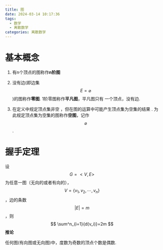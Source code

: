 ```yaml
---
title: 图
date: 2024-03-14 10:17:36
tags: 
  - 数学
  - 离散数学
categories: 离散数学
---
```


# 基本概念

1. 有n个顶点的图称作**n阶图**

2. 没有边(即边集$$E=\varnothing$$​)的图称作**零图**. 1阶零图称作**平凡图**，平凡图只有 一个顶点，没有边.

3. 在定义中规定顶点集非空 ，但在图的运算中可能产生顶点集为空集的结果 . 为此规定顶点集为空集的图称作**空图**，记作$$\varnothing$$​​.

   

# 握手定理

设$$G=<V,E>$$为任意一图（无向的或者有向的），$$V=\{v_1,v_2,\cdots,v_n\}$$，边的条数$$|E|=m$$，则
$$
\sum^n_{i=1}{d(v_i)}=2m
$$
**推论**

任何图(有向图或无向图)中，度数为奇数的顶点个数是偶数.

